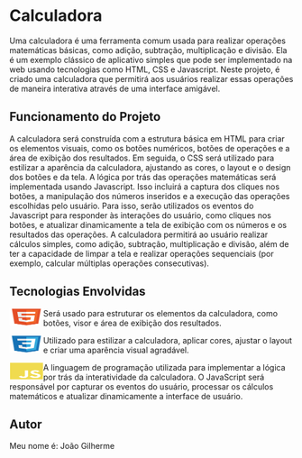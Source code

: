 # Calculadora

Uma calculadora é uma ferramenta comum usada para realizar operações matemáticas básicas, como adição, subtração, multiplicação e divisão. Ela é um exemplo clássico de aplicativo simples que pode ser implementado na web usando tecnologias como HTML, CSS e Javascript. Neste projeto, é criado uma calculadora que permitirá aos usuários realizar essas operações de maneira interativa através de uma interface amigável.

## Funcionamento do Projeto

A calculadora será construída com a estrutura básica em HTML para criar os elementos visuais, como os botões numéricos, botões de operações e a área de exibição dos resultados. Em seguida, o CSS será utilizado para estilizar a aparência da calculadora, ajustando as cores, o layout e o design dos botões e da tela.
A lógica por trás das operações matemáticas será implementada usando Javascript. Isso incluirá a captura dos cliques nos botões, a manipulação dos números inseridos e a execução das operações escolhidas pelo usuário. Para isso, serão utilizados os eventos do Javascript para responder às interações do usuário, como cliques nos botões, e atualizar dinamicamente a tela de exibição com os números e os resultados das operações.
A calculadora permitirá ao usuário realizar cálculos simples, como adição, subtração, multiplicação e divisão, além de ter a capacidade de limpar a tela e realizar operações sequenciais (por exemplo, calcular múltiplas operações consecutivas).

## Tecnologias Envolvidas

<div>
  <img align="left" alt="DevJoaoSouza-HTML" height="30" width="60" src="https://raw.githubusercontent.com/devicons/devicon/master/icons/html5/html5-original.svg">
  <p>Será usado para estruturar os elementos da calculadora, como botões, visor e área de exibição dos resultados.</p>
</div>
<div>
  <img align="left" alt="DevJoaoSouza-CSS" height="30" width="60" src="https://raw.githubusercontent.com/devicons/devicon/master/icons/css3/css3-original.svg">
  <p>Utilizado para estilizar a calculadora, aplicar cores, ajustar o layout e criar uma aparência visual agradável.</p>
</div>
<div>
  <img align="left" alt="DevJoaoSouza-JS" height="30" width="60" src="https://raw.githubusercontent.com/devicons/devicon/master/icons/javascript/javascript-plain.svg">
  <p>A linguagem de programação utilizada para implementar a lógica por trás da interatividade da calculadora. O JavaScript será responsável por capturar os eventos do usuário, processar os cálculos matemáticos e atualizar dinamicamente a interface de usuário.</p>
</div>

## Autor

Meu nome é: João Gilherme